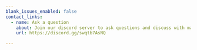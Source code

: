 ```yaml
---
blank_issues_enabled: false
contact_links:
  - name: Ask a question
    about: Join our discord server to ask questions and discuss with maintainers and contributors.
    url: https://discord.gg/swqtb7AsNQ

---
```



